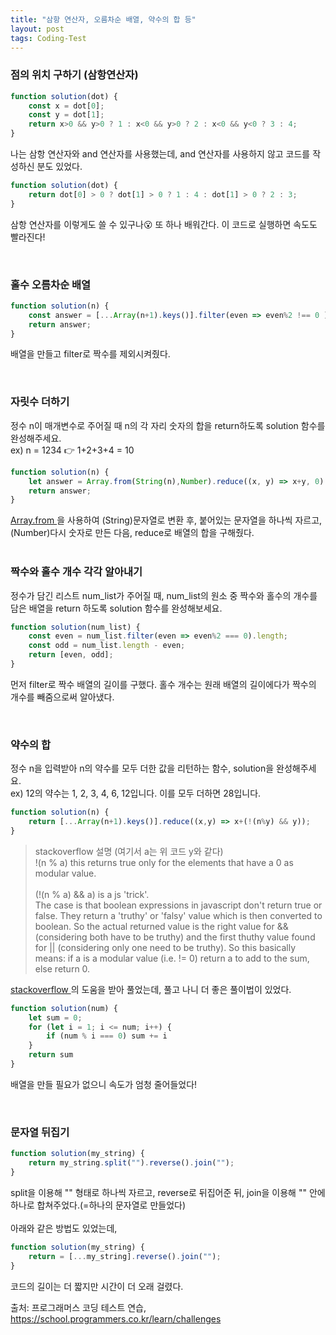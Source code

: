 ```yaml
---
title: "삼항 연산자, 오름차순 배열, 약수의 합 등"
layout: post
tags: Coding-Test
---
```


### 점의 위치 구하기 (삼항연산자)

```jsx
function solution(dot) {
    const x = dot[0];
    const y = dot[1];
    return x>0 && y>0 ? 1 : x<0 && y>0 ? 2 : x<0 && y<0 ? 3 : 4;
}
```









나는 삼항 연산자와 and 연산자를 사용했는데,
and 연산자를 사용하지 않고 코드를 작성하신 분도 있었다.

```jsx
function solution(dot) {
    return dot[0] > 0 ? dot[1] > 0 ? 1 : 4 : dot[1] > 0 ? 2 : 3;
}
```
삼항 연산자를 이렇게도 쓸 수 있구나😮 또 하나 배워간다. 이 코드로 실행하면 속도도 빨라진다!

<br>

### 홀수 오름차순 배열

```jsx
function solution(n) {
    const answer = [...Array(n+1).keys()].filter(even => even%2 !== 0 );
    return answer;
}
```
배열을 만들고 filter로 짝수를 제외시켜줬다.

<br>

### 자릿수 더하기
정수 n이 매개변수로 주어질 때 n의 각 자리 숫자의 합을 return하도록 solution 함수를 완성해주세요.<br>
ex) n = 1234 👉 1+2+3+4 = 10

```jsx
function solution(n) {
    let answer = Array.from(String(n),Number).reduce((x, y) => x+y, 0) ;
    return answer;
}
```
<a href="https://developer.mozilla.org/en-US/docs/Web/JavaScript/Reference/Global_Objects/Array/from">
  Array.from
</a>
을 사용하여 (String)문자열로 변환 후, 붙어있는 문자열을 하나씩 자르고, (Number)다시 숫자로 만든 다음, reduce로 배열의 합을 구해줬다.
<br>
<br>

### 짝수와 홀수 개수 각각 알아내기
정수가 담긴 리스트 num_list가 주어질 때, 
num_list의 원소 중 짝수와 홀수의 개수를 담은 배열을 return 하도록
solution 함수를 완성해보세요.

```jsx
function solution(num_list) {
    const even = num_list.filter(even => even%2 === 0).length;
    const odd = num_list.length - even;
    return [even, odd];
}
```
먼저 filter로 짝수 배열의 길이를 구했다.
홀수 개수는 원래 배열의 길이에다가 짝수의 개수를 빼줌으로써 알아냈다.

<br>

### 약수의 합
정수 n을 입력받아 n의 약수를 모두 더한 값을 리턴하는 함수, solution을 완성해주세요.<br>
ex) 12의 약수는 1, 2, 3, 4, 6, 12입니다. 이를 모두 더하면 28입니다.

```jsx
function solution(n) {
    return [...Array(n+1).keys()].reduce((x,y) => x+(!(n%y) && y));
}
```
>stackoverflow 설명 (여기서 a는 위 코드 y와 같다)<br>
>!(n % a) this returns true only for the elements that have a 0 as modular value.<br><br>
(!(n % a) && a) is a js 'trick'.<br>
The case is that boolean expressions in javascript don't return true or false.
They return a 'truthy' or 'falsy' value which is then converted to boolean. 
So the actual returned value is the right value for && (considering both have to be truthy)
and the first thuthy value found for || (considering only one need to be truthy). 
So this basically means: if a is a modular value
(i.e. != 0) return a to add to the sum, else return 0.

<a href="https://stackoverflow.com/questions/43150520/javascript-find-the-sum-of-all-divisors-of-a-given-integer">
  stackoverflow
</a>
의 도움을 받아 풀었는데, 풀고 나니 더 좋은 풀이법이 있었다. 

```jsx
function solution(num) {
    let sum = 0;
    for (let i = 1; i <= num; i++) {
        if (num % i === 0) sum += i
    }
    return sum
}
```
배열을 만들 필요가 없으니 속도가 엄청 줄어들었다!

<br>

### 문자열 뒤집기

```jsx
function solution(my_string) {
    return my_string.split("").reverse().join("");
}
```
split을 이용해 "" 형태로 하나씩 자르고, reverse로 뒤집어준 뒤,
join을 이용해 "" 안에 하나로 합쳐주었다.(=하나의 문자열로 만들었다)<br>
<br>
아래와 같은 방법도 있었는데,
```jsx
function solution(my_string) {
    return = [...my_string].reverse().join("");
}
```
코드의 길이는 더 짧지만 시간이 더 오래 걸렸다.

출처: 프로그래머스 코딩 테스트 연습, https://school.programmers.co.kr/learn/challenges
<br>
<br>

